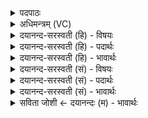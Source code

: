 <details><summary>पदपाठः</summary>

यत्। जाग्र॑तः। दू॒रम्। उ॒दैतीत्यु॒त्ऽऐति॑। दैव॑म्। तत्। ऊँ॒ इत्यूँ। सु॒प्तस्य॑। तथा॑। ए॒व। एति॑। दू॒र॒ङ्गममिति॑ दू॒रम्ऽग॒मम्। ज्योति॑षाम्। ज्योतिः॑। एक॑म्। तत्। मे॒। मनः॑। शि॒वस॑ङ्कल्प॒मिति॑ शि॒वऽस॑ङ्कल्पम्। अ॒स्तु॒। १।
</details>

<details><summary>अधिमन्त्रम् (VC)</summary>

- मनो देवता
- शिवसङ्कल्प ऋषिः
- विराट्त्रिष्टुप्
- धैवतः
</details>

<details><summary>दयानन्द-सरस्वती (हि) - विषयः</summary>

अब मन को वश करने का विषय कहते हैं ॥
</details>

<details><summary>दयानन्द-सरस्वती (हि) - पदार्थः</summary>

पदार्थान्वयभाषाः -  हे जगदीश्वर वा राजन् ! आपकी कृपा से (यत्) जो (दैवम्) आत्मा में रहने वा जीवात्मा का साधन (दूरङ्गमम्) दूर जाने, मनुष्य को दूर तक ले जाने वा अनेक पदार्थों का ग्रहण करनेवाला (ज्योतिषाम्) शब्द आदि विषयों के प्रकाशन श्रोत्र आदि इन्द्रियों को (ज्योतिः) प्रवृत्त करनेहारा (एकम्) एक (जाग्रतः) जागृत अवस्था में (दूरम्) दूर-दूर (उत्, ऐति) भागता है (उ) और (तत्) जो (सुप्तस्य) सोते हुए का (तथा, एव) उसी प्रकार (एति) भीतर अन्तःकरण में जाता है (तत्) वह (मे) मेरा (मनः) सङ्कल्प-विकल्पात्मक मन (शिवसङ्कल्पम्) कल्याणकारी धर्म विषयक इच्छावाला (अस्तु) हो ॥१ ॥
</details>

<details><summary>दयानन्द-सरस्वती (हि) - भावार्थः</summary>

भावार्थभाषाः -  जो मनुष्य परमेश्वर की आज्ञा का सेवन और विद्वानों का सङ्ग करके अनेकविध सामर्थ्ययुक्त मन को शुद्ध करते हैं, जो जागृतावस्था में विस्मृत व्यवहारवाला, वही मन सुषुप्ति अवस्था में शान्त होता है। जो वेगवाले पदार्थों में अतिवेगवान् ज्ञान के साधन होने से इन्द्रियों के प्रवर्त्तक मन को वश में करते हैं, वे अशुभ व्यवहार को छोड़ शुभ व्यवहार में मन को प्रवृत्त कर सकते हैं ॥१ ॥
</details>

<details><summary>दयानन्द-सरस्वती (सं) - विषयः</summary>

अथ मनसो वशीकरणविषयमाह ॥
</details>

<details><summary>दयानन्द-सरस्वती (सं) - पदार्थः</summary>

पदार्थान्वयभाषाः -  हे जगदीश्वर विद्वन् वा ! भवदनुग्रहेण यद्दैवं दूरङ्गमं ज्योतिषां ज्योतिरेकं जाग्रतो दूरमुदैति। तदु सुप्तस्य तथैवान्तरेति तन्मे मनः शिवसङ्कल्पमस्तु ॥१ ॥
</details>

<details><summary>दयानन्द-सरस्वती (सं) - भावार्थः</summary>

भावार्थभाषाः -  ये मनुष्याः परमेश्वराज्ञासेवनं विद्वत्सङ्गं कृत्वा अनेकविधसामर्थ्ययुक्तं मनः शुद्धं सम्पादयन्ति, यज्जागृतावस्थायां विस्तृतव्यवहारं तत्सुषुप्तौ शान्तं भवति यद्वेगवतां वेगवत्तरं साधकत्वादिन्द्रियाणामपि प्रवर्त्तकं निगृह्णन्ति, तेऽशुभव्यवहारं विहाय शुभाचरेण प्रेरयितुं शक्नुवन्ति ॥१ ॥
</details>

<details><summary>सविता जोशी ← दयानन्दः (म) - भावार्थः</summary>

भावार्थभाषाः -  जी माणसे परमेश्वराच्या आज्ञेचे पालन करतात व विद्वानांची संगत धरतात, समर्थ्यवान मनाला पवित्र करतात. तेव्हा जागृत अवस्थेत व्यवहार करणारे मन सुषुप्तावस्थेत शांत होते. जे लोक ज्ञानेंद्रियांना प्रवृत्त करणाऱ्या अत्यंत वेगवान मनावर नियंत्रण ठेवतात, ते लोक अशुभ व्यवहाराचा त्याग करून मनाला शुभ व्यवहारात प्रवृत्त करू शकतात.
</details>